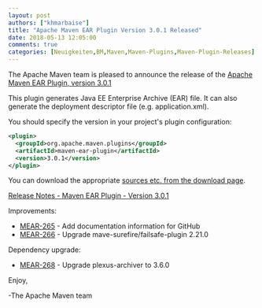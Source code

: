```yaml
---
layout: post
authors: ["khmarbaise"]
title: "Apache Maven EAR Plugin Version 3.0.1 Released"
date: 2018-05-13 12:05:00
comments: true
categories: [Neuigkeiten,BM,Maven,Maven-Plugins,Maven-Plugin-Releases]
---
```

The Apache Maven team is pleased to announce the release of the 
[Apache Maven EAR Plugin, version 3.0.1](https://maven.apache.org/plugins/maven-ear-plugin/)

This plugin generates Java EE Enterprise Archive (EAR) file. It can also
generate the deployment descriptor file (e.g. application.xml).

You should specify the version in your project's plugin configuration:

```xml
<plugin>
  <groupId>org.apache.maven.plugins</groupId>
  <artifactId>maven-ear-plugin</artifactId>
  <version>3.0.1</version>
</plugin>
```

You can download the appropriate [sources etc. from the download page](https://maven.apache.org/plugins/maven-ear-plugin/download.cgi).
 

<!-- more -->

[Release Notes - Maven EAR Plugin - Version 3.0.1](https://issues.apache.org/jira/secure/ReleaseNote.jspa?projectId=12317422&version=12342882)


Improvements:

 * [MEAR-265](https://issues.apache.org/jira/browse/MEAR-265) - Add documentation information for GitHub
 * [MEAR-266](https://issues.apache.org/jira/browse/MEAR-266) - Upgrade mave-surefire/failsafe-plugin 2.21.0

Dependency upgrade:

 * [MEAR-268](https://issues.apache.org/jira/browse/MEAR-268) - Upgrade plexus-archiver to 3.6.0

Enjoy,

-The Apache Maven team
